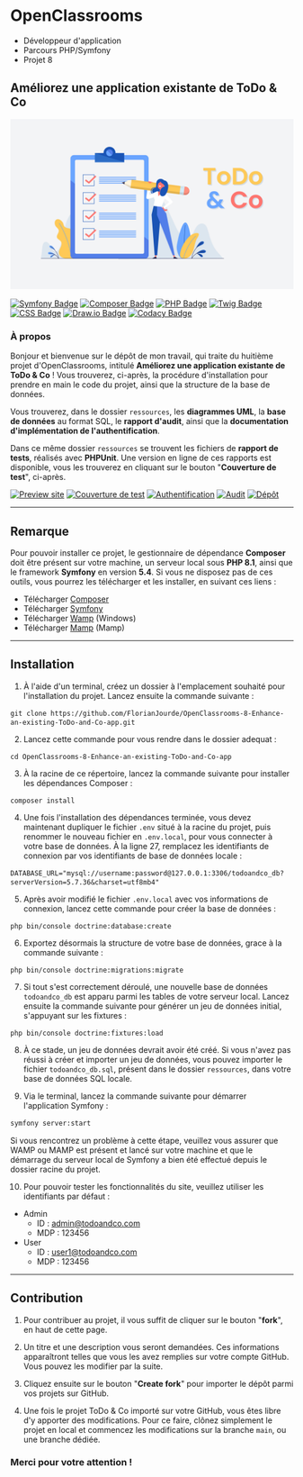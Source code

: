 # OpenClassrooms
- Développeur d'application
- Parcours PHP/Symfony
- Projet 8

## Améliorez une application existante de ToDo & Co

![OpenClassrooms banneer](./ressources/images/todo-and-co.jpg)

[![Symfony Badge](https://img.shields.io/badge/Symfony-5.4-000000?style=flat-square&logo=symfony&logoColor=white/)](https://symfony.com/)
[![Composer Badge](https://img.shields.io/badge/Composer-2.4-6c3e22?style=flat-square&logo=composer&logoColor=white/)](https://getcomposer.org/)
[![PHP Badge](https://img.shields.io/badge/PHP-8.1-7a86b8?style=flat-square&logo=php&logoColor=white/)](https://www.php.net/)
[![Twig Badge](https://img.shields.io/badge/Twig-2.0-bacf29?style=flat-square&logo=symfony&logoColor=white/)](https://twig.symfony.com/)
[![CSS Badge](https://img.shields.io/badge/CSS-3-1572B6?style=flat-square&logo=css3&logoColor=white/)](https://developer.mozilla.org/fr/docs/Web/CSS)
[![Draw.io Badge](https://img.shields.io/badge/Diagrams.net-20.7-F08705?style=flat-square&logo=diagrams.net&logoColor=white/)](https://www.diagrams.net/)
[![Codacy Badge](https://img.shields.io/badge/Codacy-B-8bc13e?style=flat-square&logo=codacy&logoColor=white/)](https://app.codacy.com/gh/FlorianJourde/OpenClassrooms-8-Enhance-an-existing-ToDo-and-Co-app/dashboard)


### À propos

Bonjour et bienvenue sur le dépôt de mon travail, qui traite du huitième projet d'OpenClassrooms, intitulé **Améliorez une application existante de ToDo & Co** ! Vous trouverez, ci-après, la procédure d'installation pour prendre en main le code du projet, ainsi que la structure de la base de données.

Vous trouverez, dans le dossier `ressources`, les **diagrammes UML**, la **base de données** au format SQL, le **rapport d'audit**, ainsi que la **documentation d'implémentation de l'authentification**.

Dans ce même dossier `ressources` se trouvent les fichiers de **rapport de tests**, réalisés avec **PHPUnit**. Une version en ligne de ces rapports est disponible, vous les trouverez en cliquant sur le bouton "**Couverture de test**", ci-après.

[![Preview site](https://img.shields.io/badge/Site%20web--fe746e?style=for-the-badge&logo=InternetExplorer&logoColor=white)](http://todoandco.florianjourde.com/)
[![Couverture de test](https://img.shields.io/badge/Couverture%20de%20test--7a86b8?style=for-the-badge&logo=PHP&logoColor=white)](https://testcoverage-todoandco.florianjourde.com/test-coverage/)
[![Authentification](https://img.shields.io/badge/Authentification--fec957?style=for-the-badge&logo=Adobe-Acrobat-Reader&logoColor=white)](https://testcoverage-todoandco.florianjourde.com/ToDo%20&%20Co%20-%20Authentification.pdf)
[![Audit](https://img.shields.io/badge/Audit--6aa5ff?style=for-the-badge&logo=Adobe-Acrobat-Reader&logoColor=white)](https://testcoverage-todoandco.florianjourde.com/ToDo%20&%20Co%20-%20Audit.pdf)
[![Dépôt](https://img.shields.io/badge/Dépôt%20initial--000000?style=for-the-badge&logo=Github&logoColor=white)](https://github.com/saro0h/projet8-TodoList)


---

## Remarque

Pour pouvoir installer ce projet, le gestionnaire de dépendance **Composer** doit être présent sur votre machine, un serveur local sous **PHP 8.1**, ainsi que le framework **Symfony** en version **5.4**. Si vous ne disposez pas de ces outils, vous pourrez les télécharger et les installer, en suivant ces liens :
- Télécharger [Composer](https://getcomposer.org/)
- Télécharger [Symfony](https://symfony.com/download)
- Télécharger [Wamp](https://www.wampserver.com/) (Windows)
- Télécharger [Mamp](https://www.wampserver.com/) (Mamp)

---

## Installation

1. À l'aide d'un terminal, créez un dossier à l'emplacement souhaité pour l'installation du projet. Lancez ensuite la commande suivante :

```shell
git clone https://github.com/FlorianJourde/OpenClassrooms-8-Enhance-an-existing-ToDo-and-Co-app.git
```


2. Lancez cette commande pour vous rendre dans le dossier adequat :

```shell
cd OpenClassrooms-8-Enhance-an-existing-ToDo-and-Co-app
```


3. À la racine de ce répertoire, lancez la commande suivante pour installer les dépendances Composer :

```shell
composer install
```


4. Une fois l'installation des dépendances terminée, vous devez maintenant dupliquer le fichier `.env` situé à la racine du projet, puis renommer le nouveau fichier en `.env.local`, pour vous connecter à votre base de données. À la ligne 27, remplacez les identifiants de connexion par vos identifiants de base de données locale :

```shell
DATABASE_URL="mysql://username:password@127.0.0.1:3306/todoandco_db?serverVersion=5.7.36&charset=utf8mb4"
```


5. Après avoir modifié le fichier `.env.local` avec vos informations de connexion, lancez cette commande pour créer la base de données :

```shell
php bin/console doctrine:database:create
```


6. Exportez désormais la structure de votre base de données, grace à la commande suivante :

```shell
php bin/console doctrine:migrations:migrate
```


7. Si tout s'est correctement déroulé, une nouvelle base de données `todoandco_db` est apparu parmi les tables de votre serveur local. Lancez ensuite la commande suivante pour générer un jeu de données initial, s'appuyant sur les fixtures :

```shell
php bin/console doctrine:fixtures:load
```


8. À ce stade, un jeu de données devrait avoir été créé. Si vous n'avez pas réussi à créer et importer un jeu de données, vous pouvez importer le fichier `todoandco_db.sql`, présent dans le dossier `ressources`, dans votre base de données SQL locale.


9. Via le terminal, lancez la commande suivante pour démarrer l'application Symfony :

```zsh
symfony server:start
```

Si vous rencontrez un problème à cette étape, veuillez vous assurer que WAMP ou MAMP est présent et lancé sur votre machine et que le démarrage du serveur local de Symfony a bien été effectué depuis le dossier racine du projet.


10. Pour pouvoir tester les fonctionnalités du site, veuillez utiliser les identifiants par défaut :
- Admin
	- ID : admin@todoandco.com
	- MDP : 123456
- User
	- ID : user1@todoandco.com
	- MDP : 123456


---

## Contribution

1. Pour contribuer au projet, il vous suffit de cliquer sur le bouton "**fork**", en haut de cette page.


2. Un titre et une description vous seront demandées. Ces informations apparaîtront telles que vous les avez remplies sur votre compte GitHub. Vous pouvez les modifier par la suite.


3. Cliquez ensuite sur le bouton "**Create fork**" pour importer le dépôt parmi vos projets sur GitHub.


4. Une fois le projet ToDo & Co importé sur votre GitHub, vous êtes libre d'y apporter des modifications. Pour ce faire, clônez simplement le projet en local et commencez les modifications sur la branche `main`, ou une branche dédiée.


### Merci pour votre attention !